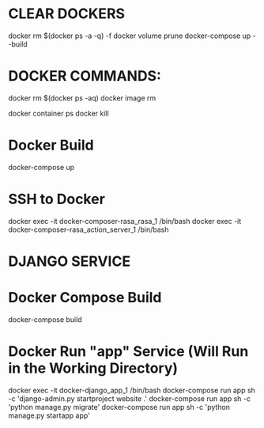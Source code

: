 # CLEAR DOCKERS ###############################################################
docker rm $(docker ps -a -q) -f
docker volume prune
docker-compose up --build

# DOCKER COMMANDS: ############################################################
docker rm $(docker ps -aq)
docker image rm <image-name-or-id>

docker container ps
docker kill <image-name-or-id>

# Docker Build
docker-compose up

# SSH to Docker
docker exec -it docker-composer-rasa_rasa_1 /bin/bash
docker exec -it docker-composer-rasa_action_server_1 /bin/bash

# DJANGO SERVICE ############################################################

# Docker Compose Build
docker-compose build

# Docker Run "app" Service (Will Run in the Working Directory)
docker exec -it docker-django_app_1 /bin/bash
docker-compose run app sh -c 'django-admin.py startproject website .'
docker-compose run app sh -c 'python manage.py migrate'
docker-compose run app sh -c 'python manage.py startapp app'